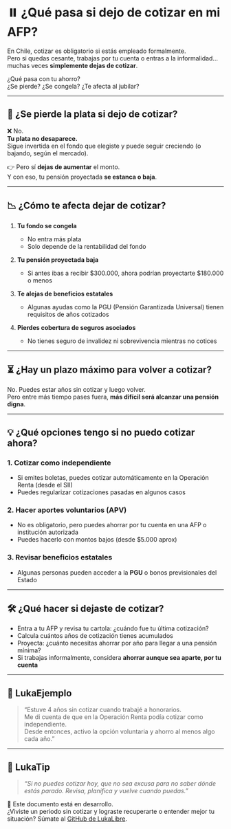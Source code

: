 # ⏸️ ¿Qué pasa si dejo de cotizar en mi AFP?

En Chile, cotizar es obligatorio si estás empleado formalmente.  
Pero si quedas cesante, trabajas por tu cuenta o entras a la informalidad…  
muchas veces **simplemente dejas de cotizar**.

¿Qué pasa con tu ahorro?  
¿Se pierde? ¿Se congela? ¿Te afecta al jubilar?

---

## 🧠 ¿Se pierde la plata si dejo de cotizar?

❌ No.  
**Tu plata no desaparece.**  
Sigue invertida en el fondo que elegiste y puede seguir creciendo (o bajando, según el mercado).

👉 Pero sí **dejas de aumentar** el monto.  
Y con eso, tu pensión proyectada **se estanca o baja**.

---

## 📉 ¿Cómo te afecta dejar de cotizar?

1. **Tu fondo se congela**
   - No entra más plata
   - Solo depende de la rentabilidad del fondo

2. **Tu pensión proyectada baja**
   - Si antes ibas a recibir $300.000, ahora podrían proyectarte $180.000 o menos

3. **Te alejas de beneficios estatales**
   - Algunas ayudas como la PGU (Pensión Garantizada Universal) tienen requisitos de años cotizados

4. **Pierdes cobertura de seguros asociados**
   - No tienes seguro de invalidez ni sobrevivencia mientras no cotices

---

## ⏳ ¿Hay un plazo máximo para volver a cotizar?

No. Puedes estar años sin cotizar y luego volver.  
Pero entre más tiempo pases fuera, **más difícil será alcanzar una pensión digna**.

---

## 💡 ¿Qué opciones tengo si no puedo cotizar ahora?

### 1. Cotizar como independiente

- Si emites boletas, puedes cotizar automáticamente en la Operación Renta (desde el SII)
- Puedes regularizar cotizaciones pasadas en algunos casos

### 2. Hacer aportes voluntarios (APV)

- No es obligatorio, pero puedes ahorrar por tu cuenta en una AFP o institución autorizada
- Puedes hacerlo con montos bajos (desde $5.000 aprox)

### 3. Revisar beneficios estatales

- Algunas personas pueden acceder a la **PGU** o bonos previsionales del Estado

---

## 🛠️ ¿Qué hacer si dejaste de cotizar?

- Entra a tu AFP y revisa tu cartola: ¿cuándo fue tu última cotización?
- Calcula cuántos años de cotización tienes acumulados
- Proyecta: ¿cuánto necesitas ahorrar por año para llegar a una pensión mínima?
- Si trabajas informalmente, considera **ahorrar aunque sea aparte, por tu cuenta**

---

## 💬 LukaEjemplo

> “Estuve 4 años sin cotizar cuando trabajé a honorarios.  
> Me di cuenta de que en la Operación Renta podía cotizar como independiente.  
> Desde entonces, activo la opción voluntaria y ahorro al menos algo cada año.”

---

## 🧠 LukaTip

> *“Si no puedes cotizar hoy, que no sea excusa para no saber dónde estás parado. Revisa, planifica y vuelve cuando puedas.”*

📌 Este documento está en desarrollo.  
¿Viviste un periodo sin cotizar y lograste recuperarte o entender mejor tu situación? Súmate al [GitHub de LukaLibre](https://github.com/tuusuario/lukalibre).
